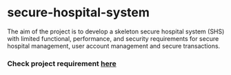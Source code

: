 # secure-hospital-system
The aim of the project is to develop a skeleton secure hospital system (SHS) with limited functional,  performance,  and  security  requirements  for  secure  hospital  management,  user  account  management  and  secure  transactions.

### Check project requirement [here](course_project_requirements/ProjectRequirements.pdf)